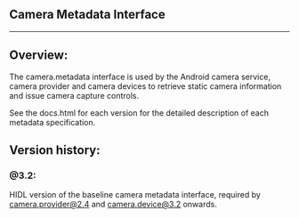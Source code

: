 ## Camera Metadata Interface ##
---

## Overview: ##

The camera.metadata interface is used by the Android camera service,
camera provider and camera devices to retrieve static camera information and issue
camera capture controls.

See the docs.html for each version for the detailed description of each metadata
specification.
## Version history: ##

### @3.2:

HIDL version of the baseline camera metadata interface, required by
camera.provider@2.4 and camera.device@3.2 onwards.


